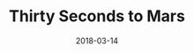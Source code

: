 ---
layout: post
title: Thirty Seconds to Mars
date: 2018-03-14
categories: concert
location: AccorHotels Arena
image: 30stm2018.jpg
playlist: 111577883/playlist/0AIxgWXQMeMWhBAZBxbnKU/dark
---